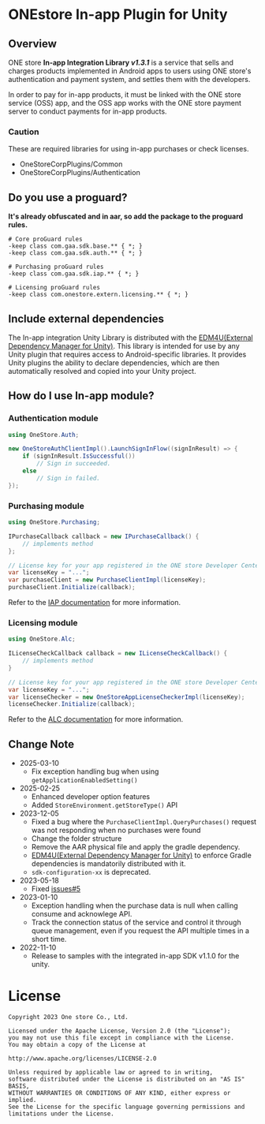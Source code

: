 # ONEstore In-app Plugin for Unity

## Overview

ONE store **In-app Integration Library *v1.3.1*** is a service that sells and charges products implemented in Android apps to users using ONE store's authentication and payment system, and settles them with the developers.

In order to pay for in-app products, it must be linked with the ONE store service (OSS) app, and the OSS app works with the ONE store payment server to conduct payments for in-app products.

### Caution

These are required libraries for using in-app purchases or check licenses.

* OneStoreCorpPlugins/Common
* OneStoreCorpPlugins/Authentication

## Do you use a proguard?

**It's already obfuscated and in aar, so add the package to the proguard rules.**

```text
# Core proGuard rules
-keep class com.gaa.sdk.base.** { *; }
-keep class com.gaa.sdk.auth.** { *; }

# Purchasing proGuard rules
-keep class com.gaa.sdk.iap.** { *; }

# Licensing proGuard rules
-keep class com.onestore.extern.licensing.** { *; }
```

## Include external dependencies

The In-app integration Unity Library is distributed with the [EDM4U(External Dependency Manager for Unity)](https://github.com/googlesamples/unity-jar-resolver).
This library is intended for use by any Unity plugin that requires access to Android-specific libraries. It provides Unity plugins the ability to declare dependencies, which are then automatically resolved and copied into your Unity project.

## How do I use In-app module?

### Authentication module

```csharp
using OneStore.Auth;

new OneStoreAuthClientImpl().LaunchSignInFlow((signInResult) => {
    if (signInResult.IsSuccessful())
        // Sign in succeeded.
    else
        // Sign in failed.
});
```

### Purchasing module

```csharp
using OneStore.Purchasing;

IPurchaseCallback callback = new IPurchaseCallback() {
    // implements method
};

// License key for your app registered in the ONE store Developer Center.
var licenseKey = "...";
var purchaseClient = new PurchaseClientImpl(licenseKey);
purchaseClient.Initialize(callback);
```

Refer to the [IAP documentation](https://onestore-dev.gitbook.io/dev/tools/tools/v21/12.-unity-sdk-v21#id-12.unity-sdkv21-14) for more information.

### Licensing module

```csharp
using OneStore.Alc;

ILicenseCheckCallback callback = new ILicenseCheckCallback() {
    // implements method
}

// License key for your app registered in the ONE store Developer Center.
var licenseKey = "...";
var licenseChecker = new OneStoreAppLicenseCheckerImpl(licenseKey);
licenseChecker.Initialize(callback);
```

Refer to the [ALC documentation](https://onestore-dev.gitbook.io/dev/tools/tools/alc/unity-alc-sdk-v2-1) for more information.

## Change Note

* 2025-03-10
    * Fix exception handling bug when using `getApplicationEnabledSetting()`
* 2025-02-25
    * Enhanced developer option features  
    * Added `StoreEnvironment.getStoreType()` API
* 2023-12-05
    * Fixed a bug where the `PurchaseClientImpl.QueryPurchases()` request was not responding when no purchases were found
    * Change the folder structure
    * Remove the AAR physical file and apply the gradle dependency.
    * [EDM4U(External Dependency Manager for Unity)](https://github.com/googlesamples/unity-jar-resolver) to enforce Gradle dependencies is mandatorily distributed with it.
    * `sdk-configuration-xx` is deprecated.
* 2023-05-18
    * Fixed [issues#5](https://github.com/ONE-store/onestore_iap_release/issues/5)
* 2023-01-10
    * Exception handling when the purchase data is null when calling consume and acknowlege API.
    * Track the connection status of the service and control it through queue management, even if you request the API multiple times in a short time.
* 2022-11-10
    * Release to samples with the integrated in-app SDK v1.1.0 for the unity.

# License

```text
Copyright 2023 One store Co., Ltd.

Licensed under the Apache License, Version 2.0 (the "License"); 
you may not use this file except in compliance with the License.
You may obtain a copy of the License at

http://www.apache.org/licenses/LICENSE-2.0

Unless required by applicable law or agreed to in writing, 
software distributed under the License is distributed on an "AS IS" BASIS, 
WITHOUT WARRANTIES OR CONDITIONS OF ANY KIND, either express or implied. 
See the License for the specific language governing permissions and
limitations under the License.
```
